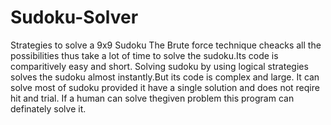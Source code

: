 # Sudoku-Solver
Strategies to solve a 9x9 Sudoku
The Brute force technique cheacks all the possibilities thus take a lot of time to solve the sudoku.Its code is comparitively easy and short.
Solving sudoku by using logical strategies solves the sudoku almost instantly.But its code is complex and large. It can solve most of sudoku provided it have a single solution and does not reqire hit and trial. If a human can solve thegiven problem this program can definately solve it.
